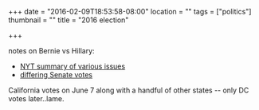 +++
date = "2016-02-09T18:53:58-08:00"
location = ""
tags = ["politics"]
thumbnail = ""
title = "2016 election"

+++

notes on Bernie vs Hillary:

<!--more-->

* [NYT summary of various issues](http://www.nytimes.com/interactive/2016/us/elections/candidates-on-the-issues.html)
* [differing Senate votes](http://www.nytimes.com/2015/05/28/upshot/the-senate-votes-that-divided-hillary-clinton-and-bernie-sanders.html)

California votes on June 7 along with a handful of other states -- only DC votes later..lame.
